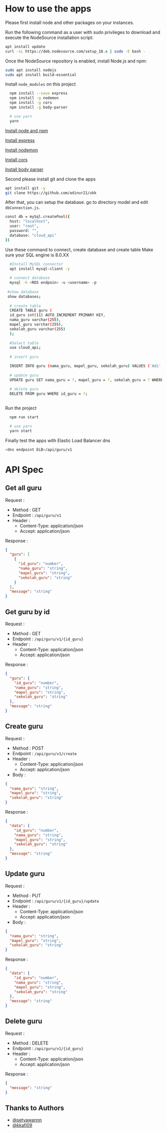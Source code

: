 # How to use the apps

Please first install node and other packages on your instances.

Run the following command as a user with sudo privileges to download and execute the NodeSource installation script:
```bash
apt install update
curl -sL https://deb.nodesource.com/setup_18.x | sudo -E bash -
```

Once the NodeSource repository is enabled, install Node.js and npm:
```bash
sudo apt install nodejs
sudo apt install build-essential
```

Install `node_modules` on this project

```bash
  npm install --save express
  npm install -g nodemon
  npm install -g cors
  npm install -g body-parser

  # use yarn
  yarn
```

[Install node and npm](https://linuxize.com/post/how-to-install-node-js-on-ubuntu-22-04/)

[Install express](https://expressjs.com/en/starter/installing.html)

[Install nodemon](https://www.npmjs.com/package/nodemon)

[Install cors](https://www.thelinuxfaq.com/npm/npm-packages/cors#:~:text=%24%20sudo%20npm%20install%20cors%20%24%20sudo%20npm,command%20as%20below%2C%20%24%20sudo%20npm%20update%20cors)

[Install body parser](https://www.thelinuxfaq.com/npm/npm-packages/body-parser)

Second please install git and clone the apps
```bash
apt install git -y
git clone https://github.com/adinur21/ukk
```

After that, you can setup the database. go to directory model and edit `dbConnection.js`.

```bash
const db = mySql.createPool({
  host: "localhost",
  user: "root",
  password: "",
  database: "cloud_api"
})
```

Use these command to connect, create database and create table
Make sure your SQL engine is 8.0.XX
```bash
  #Install MySQL connector
  apt install mysql-client -y
  
  # connect database
  mysql -h <RDS endpoin> -u <username> -p
  
 #show database
 show databases;
 
  # create table
  CREATE TABLE guru (
  id_guru int(11) AUTO_INCREMENT PRIMARY KEY,
  nama_guru varchar(255),
  mapel_guru varchar(255),
  sekolah_guru varchar(255)
  );
  
  #Select table
  use cloud_api;
  
  # insert guru

  INSERT INTO guru (nama_guru, mapel_guru, sekolah_guru) VALUES ('Adi','cloud','SMK Telkom Malang');
  
  # update guru
  UPDATE guru SET nama_guru = ?, mapel_guru = ?, sekolah_guru = ? WHERE id_guru = ?;
  
  # delete guru
  DELETE FROM guru WHERE id_guru = ?;
  
```
Run the project

```bash
  npm run start

  # use yarn
  yarn start
```

Finally test the apps with Elastic Load Balancer dns
```bash
<dns endpoint ELB>/api/guru/v1
```

# API Spec

## Get all guru

Request :

- Method : GET
- Endpoint : `/api/guru/v1`
- Header :
  - Content-Type: application/json
  - Accept: application/json

Response :

```json
{
  "guru": [
    {
      "id_guru": "number",
      "nama_guru": "string",
      "mapel_guru": "string",
      "sekolah_guru": "string"
    }
  ],
  "message": "string"
}
```

## Get guru by id

Request :

- Method : GET
- Endpoint : `/api/guru/v1/{id_guru}`
- Header :
  - Content-Type: application/json
  - Accept: application/json

Response :

```json
{
  "guru": {
    "id_guru": "number",
    "nama_guru": "string",
    "mapel_guru": "string",
    "sekolah_guru": "string"
  },
  "message": "string"
}
```

## Create guru

Request :

- Method : POST
- Endpoint : `/api/guru/v1/create`
- Header :
  - Content-Type: application/json
  - Accept: application/json
- Body :

```json
{
  "nama_guru": "string",
  "mapel_guru": "string",
  "sekolah_guru": "string"
}
```

Response :

```json
{
  "data": {
    "id_guru": "number",
    "nama_guru": "string",
    "mapel_guru": "string",
    "sekolah_guru": "string"
  },
  "message": "string"
}
```

## Update guru

Request :

- Method : PUT
- Endpoint : `/api/guru/v1/{id_guru}/update`
- Header :
  - Content-Type: application/json
  - Accept: application/json
- Body :

```json
{
  "nama_guru": "string",
  "mapel_guru": "string",
  "sekolah_guru": "string"
}
```

Response :

```json
{
  "data": {
    "id_guru": "number",
    "nama_guru": "string",
    "mapel_guru": "string",
    "sekolah_guru": "string"
  },
  "message": "string"
}
```

## Delete guru

Request :

- Method : DELETE
- Endpoint : `/api/guru/v1/{id_guru}`
- Header :
  - Content-Type: application/json
  - Accept: application/json

Response :

```json
{
  "message": "string"
}
```

## Thanks to Authors

- [@setyawannn](https://www.github.com/setyawannn)
- [@kkafi09](https://www.github.com/kkafi09)
